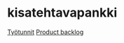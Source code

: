 # kisatehtavapankki

[Työtunnit](https://docs.google.com/spreadsheets/d/1sbSCFv57-0l0mHrz8O7aaN3qJKpvZln5gtoDaYR166g/edit?usp=sharing)
[Product backlog](https://docs.google.com/spreadsheets/d/1sbSCFv57-0l0mHrz8O7aaN3qJKpvZln5gtoDaYR166g/edit#gid=952297246)
